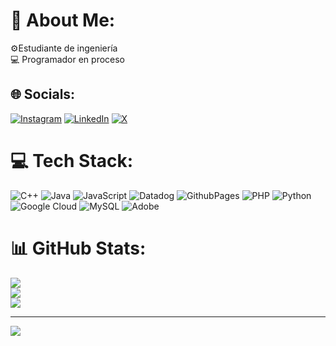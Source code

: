 # 💫 About Me:
⚙️Estudiante de ingeniería<br>💻 Programador en proceso


## 🌐 Socials:
[![Instagram](https://img.shields.io/badge/Instagram-%23E4405F.svg?logo=Instagram&logoColor=white)](https://instagram.com/oscarmatiasg) [![LinkedIn](https://img.shields.io/badge/LinkedIn-%230077B5.svg?logo=linkedin&logoColor=white)](https://linkedin.com/in/oscarmatiasg) [![X](https://img.shields.io/badge/X-black.svg?logo=X&logoColor=white)](https://x.com/oscarmatias_g) 

# 💻 Tech Stack:
![C++](https://img.shields.io/badge/c++-%2300599C.svg?style=for-the-badge&logo=c%2B%2B&logoColor=white) ![Java](https://img.shields.io/badge/java-%23ED8B00.svg?style=for-the-badge&logo=openjdk&logoColor=white) ![JavaScript](https://img.shields.io/badge/javascript-%23323330.svg?style=for-the-badge&logo=javascript&logoColor=%23F7DF1E) ![Datadog](https://img.shields.io/badge/datadog-%23632CA6.svg?style=for-the-badge&logo=datadog&logoColor=white) ![GithubPages](https://img.shields.io/badge/github%20pages-121013?style=for-the-badge&logo=github&logoColor=white) ![PHP](https://img.shields.io/badge/php-%23777BB4.svg?style=for-the-badge&logo=php&logoColor=white) ![Python](https://img.shields.io/badge/python-3670A0?style=for-the-badge&logo=python&logoColor=ffdd54) ![Google Cloud](https://img.shields.io/badge/GoogleCloud-%234285F4.svg?style=for-the-badge&logo=google-cloud&logoColor=white) ![MySQL](https://img.shields.io/badge/mysql-%2300000f.svg?style=for-the-badge&logo=mysql&logoColor=white) ![Adobe](https://img.shields.io/badge/adobe-%23FF0000.svg?style=for-the-badge&logo=adobe&logoColor=white)
# 📊 GitHub Stats:
![](https://github-readme-stats.vercel.app/api?username=oscarmatiasg&theme=dark&hide_border=false&include_all_commits=false&count_private=false)<br/>
![](https://github-readme-streak-stats.herokuapp.com/?user=oscarmatiasg&theme=dark&hide_border=false)<br/>
![](https://github-readme-stats.vercel.app/api/top-langs/?username=oscarmatiasg&theme=dark&hide_border=false&include_all_commits=false&count_private=false&layout=compact)

---
[![](https://visitcount.itsvg.in/api?id=oscarmatiasg&icon=0&color=0)](https://visitcount.itsvg.in)

<!-- Proudly created with GPRM ( https://gprm.itsvg.in ) -->
